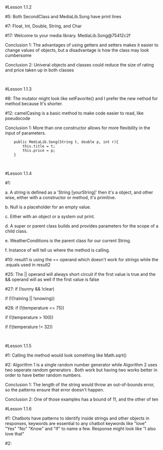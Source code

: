 #Lesson 1.1.2
<p>#5: Both SecondClass and MediaLib.Song have print lines</p>
<p>#7: Float, Int, Double, String, and Char</p>
<p>#17: Welcome to your media library. MediaLib.Song@75412c2f</p>
<p>Conclusion 1: The advantages of using getters and setters makes it easier to 
change values of objects, but a disadvantage is how the class may look cumbersome</p>
<p>Conclusion 2: Univeral objects and classes could reduce the size of rating and price taken up in both classes</p>

<br>

#Lesson 1.1.3
<p>#8: The mutator might look like setFavorite() and I prefer the new nethod for method because
It's shorter.</p>
<p>#12: camelCasing is a basic method to make code easier to read, like pseudocode</p>
<p>Conclusion 1: More than one constructor allows for more flexibility in the input of parameters.</p>
    
        public MediaLib.Song(String t, double p, int r){
            this.title = t;
            this.price = p;
        }

<br>

#Lesson 1.1.4
<p>#1:</p>
<p>    a. A string is defined as a 'String [yourString]' then it's a object, 
and other wise, either with a constructor or method, it's primitive.</p>
<p>    b. Null is a placeholder for an empty value.</p>
<p>    c. Either with an object or a system out print.</p>
<p>    d. A super or parent class builds and provides parameters for the scope of a child class.</p>
<p>    e. WeatherConditions is the parent class for our current String.</p>
<p>    f. Instance of will tell us where the method is calling.</p>
<p>#10: result1 is using the == operand which doesn't work for strings while the .equals used in result2</p>
<p>#25: The || operand will always short circuit if the first value is true and the && operand 
    will as well if the first value is false</p>
<p>#27: if (!sunny && !clear)</p>
<p>     if (!(!raining || !snowing))</p>
<p>#28:     if (!(temperature <= 75))</p>
<p>         if (!(temperature > 100))</p>
<p>         if (!(temperature != 32))</p>

<br>

#Lesson 1.1.5
<p>#1: Calling the method would look something like Math.sqrt()</p>
<p>#2: Algorithm 1 is a single random number generator while Algorithm 2 uses two seperate random generators
. Both work but having two works better in order to have better random numbers.</p>
<p>Conclusion 1: The length of the string would throw an out-of-bounds error, so the patterns ensure that error doesn't happen.</p>
<p>Conclusion 2: One of those examples has a bound of 11, and the other of ten</p>

#Lesson 1.1.6
<p>#1: Chatbots have patterns to identify inside strings and other objects in responses, 
       keywords are essential to any chatbot keywords like 
       "love" "Yes" "No" "Know" and "If" to name a few.
       Response might look like "I also love that" </p>
<p>#2:</p> <img src="1_1_6.PNG>